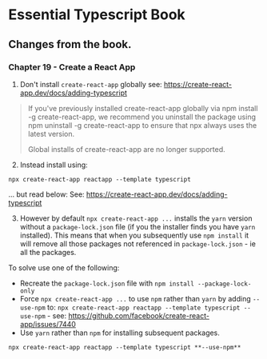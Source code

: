 # Essential Typescript Book

## Changes from the book.

### Chapter 19 - Create a React App

1) Don't install `create-react-app` globally see: https://create-react-app.dev/docs/adding-typescript

> If you've previously installed create-react-app globally via npm install -g create-react-app, we recommend you uninstall the package using npm uninstall -g create-react-app to ensure that npx always uses the latest version.
> 
> Global installs of create-react-app are no longer supported.

2) Instead install using:
```
npx create-react-app reactapp --template typescript
```
... but read below:
See: https://create-react-app.dev/docs/adding-typescript

3) However by default `npx create-react-app ...`  installs the `yarn` version without a `package-lock.json` file (if you the installer finds you have `yarn` installed).  This means that when you subsequently use `npm install` it will remove all those packages not referenced in `package-lock.json` - ie all the packages. 

To solve use one of the following:
* Recreate the `package-lock.json` file with `npm install --package-lock-only`
* Force `npx create-react-app ...` to use `npm` rather than `yarn` by adding `--use-npm` to: `npx create-react-app reactapp --template typescript --use-npm` - see: https://github.com/facebook/create-react-app/issues/7440
* Use `yarn` rather than `npm` for installing subsequent packages. 

```
npx create-react-app reactapp --template typescript **--use-npm**
```
